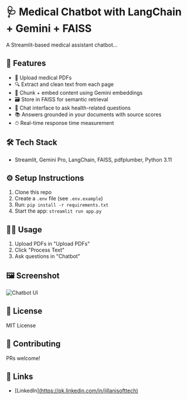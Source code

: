 # 🩺 Medical Chatbot with LangChain + Gemini + FAISS

A Streamlit-based medical assistant chatbot...

## 🚀 Features
- 📄 Upload medical PDFs
- 🔍 Extract and clean text from each page
- 🧠 Chunk + embed content using Gemini embeddings
- 🗃 Store in FAISS for semantic retrieval
- 💬 Chat interface to ask health-related questions
- 📚 Answers grounded in your documents with source scores
- ⏱ Real-time response time measurement

## 🛠️ Tech Stack
- Streamlit, Gemini Pro, LangChain, FAISS, pdfplumber, Python 3.11

## ⚙️ Setup Instructions
1. Clone this repo
2. Create a `.env` file (see `.env.example`)
3. Run: `pip install -r requirements.txt`
4. Start the app: `streamlit run app.py`

## 🧑‍💻 Usage
1. Upload PDFs in "Upload PDFs"
2. Click "Process Text"
3. Ask questions in "Chatbot"

## 🖼️ Screenshot
![Chatbot UI](assets/chat-ui.png)

## 📜 License
MIT License

## 🤝 Contributing
PRs welcome!

## 🔗 Links
- [LinkedIn][(https://pk.linkedin.com/in/jillanisofttech)](https://www.linkedin.com/in/vamshikrishnareddygudi/)
  
